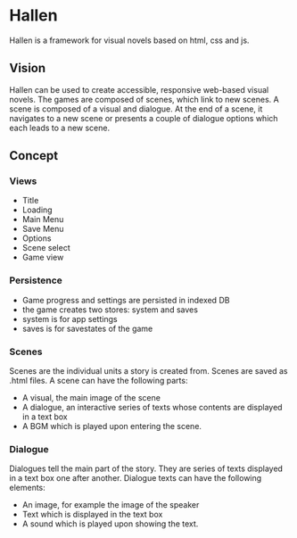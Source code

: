 # Hallen

Hallen is a framework for visual novels based on html, css and js.

## Vision

Hallen can be used to create accessible, responsive web-based visual novels.
The games are composed of scenes, which link to new scenes. A scene is composed of a visual and dialogue. At the end of a scene, it navigates to a new scene or presents a couple of dialogue options which each leads to a new scene.

## Concept

### Views

- Title
- Loading
- Main Menu
- Save Menu
- Options
- Scene select
- Game view

### Persistence

- Game progress and settings are persisted in indexed DB
- the game creates two stores: system and saves
- system is for app settings
- saves is for savestates of the game

### Scenes

Scenes are the individual units a story is created from. Scenes are saved as .html files.
A scene can have the following parts:

- A visual, the main image of the scene
- A dialogue, an interactive series of texts whose contents are displayed in a text box
- A BGM which is played upon entering the scene.

### Dialogue

Dialogues tell the main part of the story. They are series of texts displayed in a text box one after another.
Dialogue texts can have the following elements:

- An image, for example the image of the speaker
- Text which is displayed in the text box
- A sound which is played upon showing the text.
